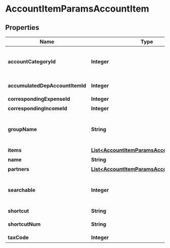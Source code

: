 

# AccountItemParamsAccountItem


## Properties

| Name | Type | Description | Notes |
|------------ | ------------- | ------------- | -------------|
|**accountCategoryId** | **Integer** | 勘定科目カテゴリーID Selectablesフォーム用選択項目情報エンドポイント(account_groups.account_category_id)で取得可能です |  |
|**accumulatedDepAccountItemId** | **Integer** | 減価償却累計額勘定科目ID（法人のみ利用可能） |  [optional] |
|**correspondingExpenseId** | **Integer** | 支出取引相手勘定科目ID |  |
|**correspondingIncomeId** | **Integer** | 収入取引相手勘定科目ID |  |
|**groupName** | **String** | 決算書表示名（小カテゴリー） Selectablesフォーム用選択項目情報エンドポイント(account_groups.name)で取得可能です |  |
|**items** | [**List&lt;AccountItemParamsAccountItemItems&gt;**](AccountItemParamsAccountItemItems.md) | 品目 |  [optional] |
|**name** | **String** | 勘定科目名 (30文字以内) |  |
|**partners** | [**List&lt;AccountItemParamsAccountItemItems&gt;**](AccountItemParamsAccountItemItems.md) | 取引先 |  [optional] |
|**searchable** | **Integer** | 検索可能:2, 検索不可：3(登録時未指定の場合は2で登録されます。更新時未指定の場合はsearchableは変更されません。) |  [optional] |
|**shortcut** | **String** | ショートカット1 (20文字以内) |  [optional] |
|**shortcutNum** | **String** | ショートカット2(勘定科目コード)(20文字以内) |  [optional] |
|**taxCode** | **Integer** | 税区分コード |  |



